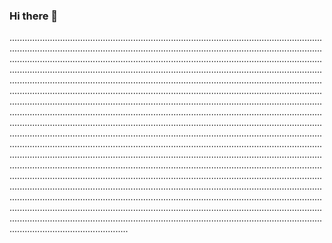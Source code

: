 ### Hi there 👋

.......................................................................................................................................................................................................................................................................................................................................................................................................................................................................................................................................................................................................................................................................................................................................................................................................................................................................................................................................................................................................................................................................................................................................................................................................................................................................................................................................................................................................................................................................................................................................................................................................................................................................................................................................................................................................................................................................................................................................................................................................................................................................................................................................................................................................................................................................................................................................................................